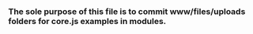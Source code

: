 ### The sole purpose of this file is to commit www/files/uploads folders for core.js examples in modules.
